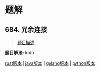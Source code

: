 # 题解

## 684. 冗余连接

> [题目描述](https://leetcode-cn.com/problems/redundant-connection/)

**题目解法:** todo

[rust版本](../../../codes/rust/684.冗余连接.rs) |
[java版本](../../../codes/java/684.冗余连接.java) |
[golang版本](../../../codes/golang/684.冗余连接.go) |
[python版本](../../../codes/python/684.冗余连接.py)

